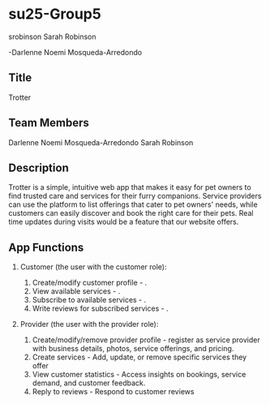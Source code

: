 # su25-Group5
 srobinson
Sarah Robinson

-Darlenne Noemi Mosqueda-Arredondo


## Title
Trotter

## Team Members
Darlenne Noemi Mosqueda-Arredondo
Sarah Robinson

## Description 
Trotter is a simple, intuitive web app that makes it easy for pet owners to find trusted care and services for their furry companions. Service providers can use the platform to list offerings that cater to pet owners' needs, while customers can easily discover and book the right care for their pets. Real time updates during visits would be a feature that our website offers.


## App Functions
1. Customer (the user with the customer role):
    1. Create/modify customer profile - .
    2. View available services - .
    3. Subscribe to available services - .
    4. Write reviews for subscribed services - .

2. Provider (the user with the provider role):
    1. Create/modify/remove provider profile - register as service provider with business details, photos, service offerings, and pricing.
    2. Create services - Add, update, or remove specific services they offer
    3. View customer statistics - Access insights on bookings, service demand, and customer feedback.
    4. Reply to reviews - Respond to customer reviews

